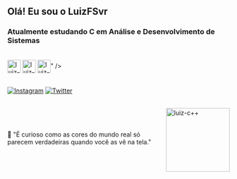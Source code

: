 ## Olá! Eu sou o LuizFSvr 
### Atualmente estudando C em Análise e Desenvolvimento de Sistemas
<div style="display: inline_block"><br>
            <img align="center" alt="luiz-py" height="30" width"40" src="https://cdn.jsdelivr.net/gh/devicons/devicon/icons/python/python-original.svg" />
            <img align="center" alt="luiz-js" height="30" width"40" src="https://cdn.jsdelivr.net/gh/devicons/devicon/icons/javascript/javascript-original.svg" />
            <img align="center" alt="luiz-c" height="30" width"40" src="https://cdn.jsdelivr.net/gh/devicons/devicon/icons/c/c-original.svg" />" />
</div><br>

[![Instagram](https://img.shields.io/badge/Instagram-E4405F?style=for-the-badge&logo=instagram&logoColor=white)](https://www.instagram.com/luizfsvr/)
[![Twitter](https://img.shields.io/badge/Twitter-1DA1F2?style=for-the-badge&logo=twitter&logoColor=white)](https://twitter.com/LuizFSvr)<br><br>

<div>
            <img align="right" alt="luiz-c++" height="144" width"32" src="https://media3.giphy.com/media/l3vR85PnGsBwu1PFK/giphy.gif?cid=ecf05e47vljfk7og741q5sqtkqifi60tv45p85tr9xx8avml&rid=giphy.gif&ct=g" />
</div><br><br><br>
💬 "É curioso como as cores do mundo real só parecem verdadeiras quando você as vê na tela."
